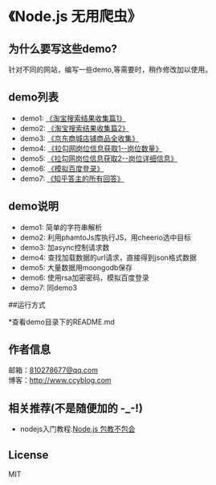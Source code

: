 # 《Node.js 无用爬虫》

## 为什么要写这些demo?
  
针对不同的网站，编写一些demo,等需要时，稍作修改加以使用。

## demo列表

*  demo1: [《淘宝搜索结果收集篇1》](https://github.com/isghost/plum/tree/master/demo1)
*  demo2: [《淘宝搜索结果收集篇2》](https://github.com/isghost/plum/tree/master/demo2)
*  demo3: [《京东商城店铺商品全收集》](https://github.com/isghost/plum/tree/master/demo3)
*  demo4: [《拉勾网岗位信息获取1--岗位数量》](https://github.com/isghost/plum/tree/master/demo4)
*  demo5: [《拉勾网岗位信息获取2--岗位详细信息》](https://github.com/isghost/plum/tree/master/demo5)
*  demo6: [《模拟百度登录》](https://github.com/isghost/plum/tree/master/demo6)
*  demo7: [《知乎答主的所有回答》](https://github.com/isghost/plum/tree/master/demo7)

## demo说明

* demo1: 简单的字符串解析
* demo2: 利用phamtoJs库执行JS，用cheerio选中目标
* demo3: 加async控制请求数
* demo4: 查找加载数据的url请求，直接得到json格式数据
* demo5: 大量数据用moongodb保存
* demo6: 使用rsa加密密码，模拟百度登录
* demo7: 同demo3

##运行方式

*查看demo目录下的README.md

## 作者信息
邮箱：810278677@qq.com  
博客：<http://www.ccyblog.com>

## 相关推荐(不是随便加的 -_-!)

* nodejs入门教程:[Node.js 包教不包会](https://github.com/alsotang/node-lessons)

## License
MIT
